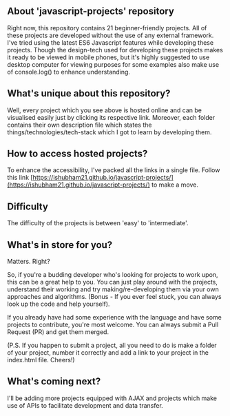 ## About 'javascript-projects' repository

Right now, this repository contains 21 beginner-friendly projects. All of these projects are developed without the use of any external framework. I've tried using the latest ES6 Javascript features while developing these projects.
Though the design-tech used for developing these projects makes it ready to be viewed in mobile phones, but it's highly suggested to use desktop computer for viewing purposes for some examples also make use of console.log() to enhance understanding.
## What's unique about this repository?

Well, every project which you see above is hosted online and can be visualised easily just by clicking its respective link. Moreover, each folder contains their own description file which states the things/technologies/tech-stack which I got to learn by developing them. 

## How to access hosted projects?

To enhance the accessibility, I've packed all the links in a single file.
Follow this link [https://ishubham21.github.io/javascript-projects/](https://ishubham21.github.io/javascript-projects/) to make a move. 


## Difficulty

The difficulty of the projects is between 'easy' to 'intermediate'.

## What's in store for you?

Matters. Right? 

So, if you're a budding developer who's looking for projects to work upon, this can be a great help to you. You can just play around with the projects, understand their working and try making/re-developing them via your own approaches and algorithms. (Bonus - If you ever feel stuck, you can always look up the code and help yourself).

If you already have had some experience with the language and have some projects to contribute, you're most welcome. You can always submit a Pull Request (PR) and get them merged. 

(P.S. If you happen to submit a project, all you need to do is make a folder of your project, number it correctly and add a link to your project in the index.html file. Cheers!)

## What's coming next?

I'll be adding more projects equipped with AJAX and projects which make use of APIs to facilitate development and data transfer.

